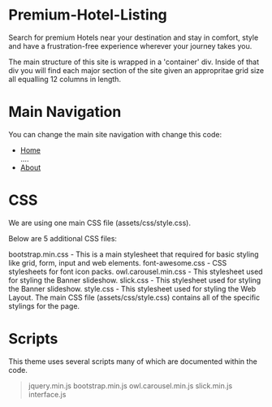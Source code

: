 # Premium-Hotel-Listing
Search for premium Hotels near your destination and stay in comfort, style and have a frustration-free experience wherever your journey takes you.


The main structure of this site is wrapped in a 'container' div. Inside of that div you will find each major section of the site given an appropritae grid size all equalling 12 columns in length.
                <section class="section-padding event-sec bg-light-white">
                        <div class="container">
                             <div class="section-heading">
                             </div>
                        <div class="row">
                            <div class="col-12">
                            </div>
                            </div>
                            </div>
                </section>

# Main Navigation
You can change the main site navigation with change this code:
            <div class="main-navigation">
            <nav>
            <ul class="custom-flex">
                <li class="active"><a href="#">Home</a></li>
                ....
                <li ><a href="#">About</a></li>
            </ul>
            </nav>
            </div>

# CSS

We are using one main CSS file (assets/css/style.css).

Below are 5 additional CSS files:

bootstrap.min.css - This is a main stylesheet that required for basic styling like grid, form, input and web elements.
font-awesome.css - CSS stylesheets for font icon packs.
owl.carousel.min.css - This stylesheet used for styling the Banner slideshow.
slick.css - This stylesheet used for styling the Banner slideshow.
style.css - This stylesheet used for styling the Web Layout.
The main CSS file (assets/css/style.css) contains all of the specific stylings for the page. 


# Scripts
This theme uses several scripts many of which are documented within the code. 

> jquery.min.js
> bootstrap.min.js
> owl.carousel.min.js
> slick.min.js
> interface.js



